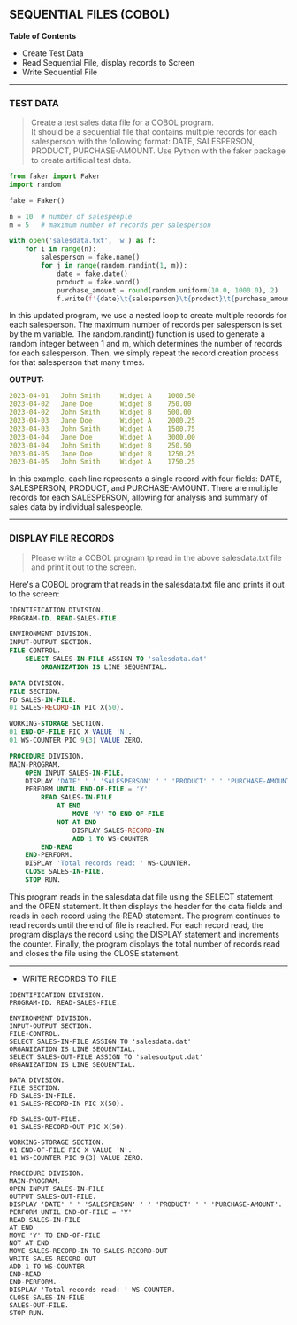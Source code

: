 ## SEQUENTIAL FILES (COBOL) 

**Table of Contents** 
- Create Test Data 
- Read Sequential File, display records to Screen 
- Write Sequential File  

---
### TEST DATA 
> Create a test sales data file for a COBOL program.  
It should be a sequential file that contains multiple records for each salesperson with the following format: 
DATE, SALESPERSON, PRODUCT, PURCHASE-AMOUNT. Use Python with the faker package to create artificial test data. 

```python
from faker import Faker
import random

fake = Faker()

n = 10  # number of salespeople
m = 5   # maximum number of records per salesperson

with open('salesdata.txt', 'w') as f:
    for i in range(n):
        salesperson = fake.name()
        for j in range(random.randint(1, m)):
            date = fake.date()
            product = fake.word()
            purchase_amount = round(random.uniform(10.0, 1000.0), 2)
            f.write(f'{date}\t{salesperson}\t{product}\t{purchase_amount}\n')
```

In this updated program, we use a nested loop to create multiple records for each salesperson. 
The maximum number of records per salesperson is set by the m variable. The random.randint() 
function is used to generate a random integer between 1 and m, which determines the number of records for each salesperson. 
Then, we simply repeat the record creation process for that salesperson that many times.

**OUTPUT:**

```yaml
2023-04-01   John Smith     Widget A    1000.50
2023-04-02   Jane Doe       Widget B    750.00
2023-04-02   John Smith     Widget B    500.00
2023-04-03   Jane Doe       Widget A    2000.25
2023-04-03   John Smith     Widget A    1500.75
2023-04-04   Jane Doe       Widget A    3000.00
2023-04-04   John Smith     Widget B    250.50
2023-04-05   Jane Doe       Widget B    1250.25
2023-04-05   John Smith     Widget A    1750.25
```

In this example, each line represents a single record with four fields: DATE, SALESPERSON, PRODUCT, and PURCHASE-AMOUNT. 
There are multiple records for each SALESPERSON, allowing for analysis and summary of sales data by individual salespeople.

--- 
### DISPLAY FILE RECORDS 

> Please write a COBOL program tp read in the above salesdata.txt file and print it out to the screen.

Here's a COBOL program that reads in the salesdata.txt file and prints it out to the screen:

```sql
IDENTIFICATION DIVISION.
PROGRAM-ID. READ-SALES-FILE.

ENVIRONMENT DIVISION.
INPUT-OUTPUT SECTION.
FILE-CONTROL.
    SELECT SALES-IN-FILE ASSIGN TO 'salesdata.dat'
        ORGANIZATION IS LINE SEQUENTIAL.

DATA DIVISION.
FILE SECTION.
FD SALES-IN-FILE.
01 SALES-RECORD-IN PIC X(50).

WORKING-STORAGE SECTION.
01 END-OF-FILE PIC X VALUE 'N'.
01 WS-COUNTER PIC 9(3) VALUE ZERO.

PROCEDURE DIVISION.
MAIN-PROGRAM.
    OPEN INPUT SALES-IN-FILE.
    DISPLAY 'DATE' ' ' 'SALESPERSON' ' ' 'PRODUCT' ' ' 'PURCHASE-AMOUNT'.
    PERFORM UNTIL END-OF-FILE = 'Y'
        READ SALES-IN-FILE
            AT END
                MOVE 'Y' TO END-OF-FILE
            NOT AT END
                DISPLAY SALES-RECORD-IN
                ADD 1 TO WS-COUNTER
        END-READ
    END-PERFORM.
    DISPLAY 'Total records read: ' WS-COUNTER.
    CLOSE SALES-IN-FILE.
    STOP RUN.
```    
    
This program reads in the salesdata.dat file using the SELECT statement and the OPEN statement. It then displays the header for the data fields and reads in each record using the READ statement. The program continues to read records until the end of file is reached. For each record read, the program displays the record using the DISPLAY statement and increments the counter. Finally, the program displays the total number of records read and closes the file using the CLOSE statement.

---
- WRITE RECORDS TO FILE 

```
IDENTIFICATION DIVISION.
PROGRAM-ID. READ-SALES-FILE.

ENVIRONMENT DIVISION.
INPUT-OUTPUT SECTION.
FILE-CONTROL.
SELECT SALES-IN-FILE ASSIGN TO 'salesdata.dat'
ORGANIZATION IS LINE SEQUENTIAL.
SELECT SALES-OUT-FILE ASSIGN TO 'salesoutput.dat'
ORGANIZATION IS LINE SEQUENTIAL.

DATA DIVISION.
FILE SECTION.
FD SALES-IN-FILE.
01 SALES-RECORD-IN PIC X(50).

FD SALES-OUT-FILE.
01 SALES-RECORD-OUT PIC X(50).

WORKING-STORAGE SECTION.
01 END-OF-FILE PIC X VALUE 'N'.
01 WS-COUNTER PIC 9(3) VALUE ZERO.

PROCEDURE DIVISION.
MAIN-PROGRAM.
OPEN INPUT SALES-IN-FILE
OUTPUT SALES-OUT-FILE.
DISPLAY 'DATE' ' ' 'SALESPERSON' ' ' 'PRODUCT' ' ' 'PURCHASE-AMOUNT'.
PERFORM UNTIL END-OF-FILE = 'Y'
READ SALES-IN-FILE
AT END
MOVE 'Y' TO END-OF-FILE
NOT AT END
MOVE SALES-RECORD-IN TO SALES-RECORD-OUT
WRITE SALES-RECORD-OUT
ADD 1 TO WS-COUNTER
END-READ
END-PERFORM.
DISPLAY 'Total records read: ' WS-COUNTER.
CLOSE SALES-IN-FILE
SALES-OUT-FILE.
STOP RUN.
```


